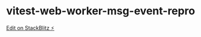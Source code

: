 # vitest-web-worker-msg-event-repro

[Edit on StackBlitz ⚡️](https://stackblitz.com/edit/vitest-dev-vitest-xz2plj)